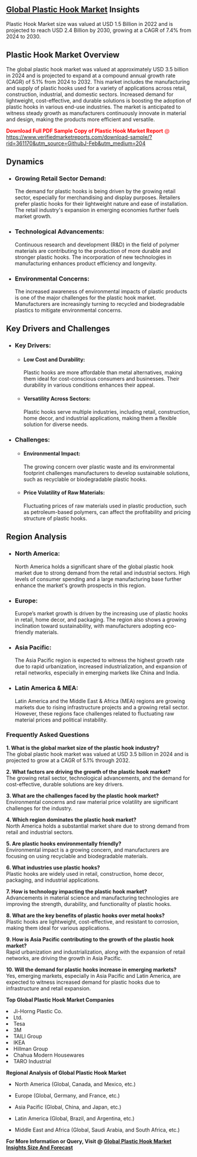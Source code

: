 <h2><a href="https://www.verifiedmarketreports.com/download-sample/?rid=361170&amp;utm_source=GithubJ&amp;utm_medium=204" target="_blank">Global Plastic Hook Market</a> Insights</h2><p>Plastic Hook Market size was valued at USD 1.5 Billion in 2022 and is projected to reach USD 2.4 Billion by 2030, growing at a CAGR of 7.4% from 2024 to 2030.</p><p> <h2>Plastic Hook Market Overview</h2> <p>The global plastic hook market was valued at approximately USD 3.5 billion in 2024 and is projected to expand at a compound annual growth rate (CAGR) of 5.1% from 2024 to 2032. This market includes the manufacturing and supply of plastic hooks used for a variety of applications across retail, construction, industrial, and domestic sectors. Increased demand for lightweight, cost-effective, and durable solutions is boosting the adoption of plastic hooks in various end-use industries. The market is anticipated to witness steady growth as manufacturers continuously innovate in material and design, making the products more efficient and versatile.</p> <p><p><span class=""><span style="color: #ff0000;"><strong>Download Full PDF Sample Copy of Plastic Hook Market Report</strong> @ </span><a href="https://www.verifiedmarketreports.com/download-sample/?rid=361170&amp;utm_source=GithubJ-Feb&amp;utm_medium=204" target="_blank">https://www.verifiedmarketreports.com/download-sample/?rid=361170&amp;utm_source=GithubJ-Feb&amp;utm_medium=204</a></span></p></p> <h2>Dynamics</h2> <ul> <li><h3>Growing Retail Sector Demand:</h3> The demand for plastic hooks is being driven by the growing retail sector, especially for merchandising and display purposes. Retailers prefer plastic hooks for their lightweight nature and ease of installation. The retail industry's expansion in emerging economies further fuels market growth.</li> <li><h3>Technological Advancements:</h3> Continuous research and development (R&D) in the field of polymer materials are contributing to the production of more durable and stronger plastic hooks. The incorporation of new technologies in manufacturing enhances product efficiency and longevity.</li> <li><h3>Environmental Concerns:</h3> The increased awareness of environmental impacts of plastic products is one of the major challenges for the plastic hook market. Manufacturers are increasingly turning to recycled and biodegradable plastics to mitigate environmental concerns.</li> </ul> <h2>Key Drivers and Challenges</h2> <ul> <li><h3>Key Drivers:</h3> <ul> <li><h4>Low Cost and Durability:</h4> Plastic hooks are more affordable than metal alternatives, making them ideal for cost-conscious consumers and businesses. Their durability in various conditions enhances their appeal.</li> <li><h4>Versatility Across Sectors:</h4> Plastic hooks serve multiple industries, including retail, construction, home decor, and industrial applications, making them a flexible solution for diverse needs.</li> </ul> </li> <li><h3>Challenges:</h3> <ul> <li><h4>Environmental Impact:</h4> The growing concern over plastic waste and its environmental footprint challenges manufacturers to develop sustainable solutions, such as recyclable or biodegradable plastic hooks.</li> <li><h4>Price Volatility of Raw Materials:</h4> Fluctuating prices of raw materials used in plastic production, such as petroleum-based polymers, can affect the profitability and pricing structure of plastic hooks.</li> </ul> </li> </ul> <h2>Region Analysis</h2> <ul> <li><h3>North America:</h3> North America holds a significant share of the global plastic hook market due to strong demand from the retail and industrial sectors. High levels of consumer spending and a large manufacturing base further enhance the market's growth prospects in this region.</li> <li><h3>Europe:</h3> Europe’s market growth is driven by the increasing use of plastic hooks in retail, home decor, and packaging. The region also shows a growing inclination toward sustainability, with manufacturers adopting eco-friendly materials.</li> <li><h3>Asia Pacific:</h3> The Asia Pacific region is expected to witness the highest growth rate due to rapid urbanization, increased industrialization, and expansion of retail networks, especially in emerging markets like China and India.</li> <li><h3>Latin America & MEA:</h3> Latin America and the Middle East & Africa (MEA) regions are growing markets due to rising infrastructure projects and a growing retail sector. However, these regions face challenges related to fluctuating raw material prices and political instability.</li> </ul> <h3>Frequently Asked Questions</h3> <p><strong>1. What is the global market size of the plastic hook industry?</strong><br> The global plastic hook market was valued at USD 3.5 billion in 2024 and is projected to grow at a CAGR of 5.1% through 2032.</p> <p><strong>2. What factors are driving the growth of the plastic hook market?</strong><br> The growing retail sector, technological advancements, and the demand for cost-effective, durable solutions are key drivers.</p> <p><strong>3. What are the challenges faced by the plastic hook market?</strong><br> Environmental concerns and raw material price volatility are significant challenges for the industry.</p> <p><strong>4. Which region dominates the plastic hook market?</strong><br> North America holds a substantial market share due to strong demand from retail and industrial sectors.</p> <p><strong>5. Are plastic hooks environmentally friendly?</strong><br> Environmental impact is a growing concern, and manufacturers are focusing on using recyclable and biodegradable materials.</p> <p><strong>6. What industries use plastic hooks?</strong><br> Plastic hooks are widely used in retail, construction, home decor, packaging, and industrial applications.</p> <p><strong>7. How is technology impacting the plastic hook market?</strong><br> Advancements in material science and manufacturing technologies are improving the strength, durability, and functionality of plastic hooks.</p> <p><strong>8. What are the key benefits of plastic hooks over metal hooks?</strong><br> Plastic hooks are lightweight, cost-effective, and resistant to corrosion, making them ideal for various applications.</p> <p><strong>9. How is Asia Pacific contributing to the growth of the plastic hook market?</strong><br> Rapid urbanization and industrialization, along with the expansion of retail networks, are driving the growth in Asia Pacific.</p> <p><strong>10. Will the demand for plastic hooks increase in emerging markets?</strong><br> Yes, emerging markets, especially in Asia Pacific and Latin America, are expected to witness increased demand for plastic hooks due to infrastructure and retail expansion.</p> </p><p><strong>Top Global Plastic Hook Market Companies</strong></p><div data-test-id=""><p><li>Ji-Horng Plastic Co.</li><li> Ltd.</li><li> Tesa</li><li> 3M</li><li> TAILI Group</li><li> IKEA</li><li> Hillman Group</li><li> Chahua Modern Housewares</li><li> TARO Industrial</li></p><div><strong>Regional Analysis of&nbsp;Global Plastic Hook Market</strong></div><ul><li dir="ltr"><p dir="ltr">North America&nbsp;(Global, Canada, and Mexico, etc.)</p></li><li dir="ltr"><p dir="ltr">Europe (Global, Germany, and France, etc.)</p></li><li dir="ltr"><p dir="ltr">Asia Pacific&nbsp;(Global, China, and Japan, etc.)</p></li><li dir="ltr"><p dir="ltr">Latin America&nbsp;(Global, Brazil, and Argentina, etc.)</p></li><li dir="ltr">Middle East and Africa&nbsp;(Global, Saudi Arabia, and South Africa, etc.)</li></ul><p><strong>For More Information or Query, Visit @&nbsp;</strong><strong><a href="https://www.verifiedmarketreports.com/product/plastic-hook-market/?utm_source=GithubJ&amp;utm_medium=204" target="_blank">Global Plastic Hook Market Insights Size And Forecast</a></strong></p></div>
